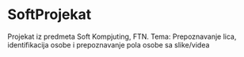 # SoftProjekat
Projekat iz predmeta Soft Kompjuting, FTN.
Tema: Prepoznavanje lica, identifikacija osobe i prepoznavanje pola osobe sa slike/videa

